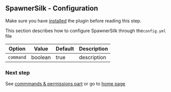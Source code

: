 ## SpawnerSilk - Configuration

Make sure you have [installed](https://apavarino.github.io/SpawnerSilk/installation) the plugin before reading this step.

This section describes how to configure SpawnerSilk through  the`config.yml` file


Option | Value | Default | Description
--- | --- | --- | ---
`command` | boolean  | true | description


### Next step
See [commmands & permissions part](https://apavarino.github.io/SpawnerSilk/commands-and-perms) or go to [home page](https://apavarino.github.io/SpawnerSilk)


